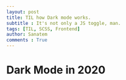 ```yaml
---
layout: post
title: TIL how Dark mode works.
subtitle : It's not only a JS toggle, man.
tags: [TIL, SCSS, Frontend]
author: Sanatem
comments : True
---
```


# Dark Mode in 2020

